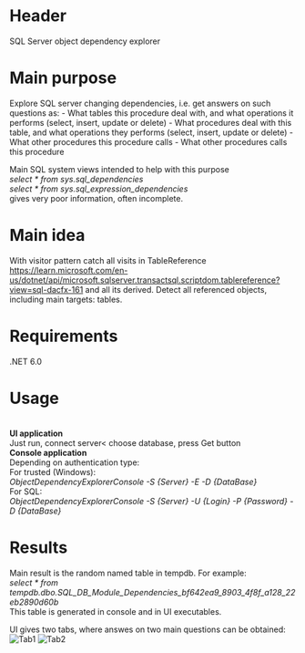 # Header
SQL Server object dependency explorer

# Main purpose
Explore SQL server changing dependencies, i.e. get answers on such questions as:
	- What tables this procedure deal with, and what operations it performs (select, insert, update or delete)
	- What procedures deal with this table, and what operations they performs (select, insert, update or delete)
	- What other procedures this procedure calls
	- What other procedures calls this procedure

Main SQL system views intended to help with this purpose
<br>
<i>select * from sys.sql_dependencies</i>
<br>
<i>select * from sys.sql_expression_dependencies</i>
<br>
gives very poor information, often incomplete.

# Main idea
With visitor pattern catch all visits in TableReference
https://learn.microsoft.com/en-us/dotnet/api/microsoft.sqlserver.transactsql.scriptdom.tablereference?view=sql-dacfx-161
and all its derived. Detect all referenced objects, including main targets: tables.

# Requirements
.NET 6.0

# Usage
<br>
<b>UI application</b>
<br>
Just run, connect server< choose database, press Get button
<br>
<b>Console application</b>
<br>
Depending on authentication type:
<br>
For trusted (Windows):
<br>
<i>ObjectDependencyExplorerConsole -S {Server} -E -D {DataBase}</i>
<br>
For SQL:
<br>
<i>ObjectDependencyExplorerConsole -S {Server} -U {Login} -P {Password} -D {DataBase}</i>
<br>

# Results
Main result is the random named table in tempdb.
For example:
<br>
<i>select * from tempdb.dbo.SQL_DB_Module_Dependencies_bf642ea9_8903_4f8f_a128_22eb2890d60b</i>
<br>
This table is generated in console and in UI executables.

UI gives two tabs, where answes on two main questions can be obtained:
![Tab1](https://user-images.githubusercontent.com/31736985/215359707-47ee8c2a-d109-4f22-8b61-bca91ebd65b5.PNG)
![Tab2](https://user-images.githubusercontent.com/31736985/215359710-84b06ecd-f53b-417d-a589-fa7f5b5f7827.PNG)

